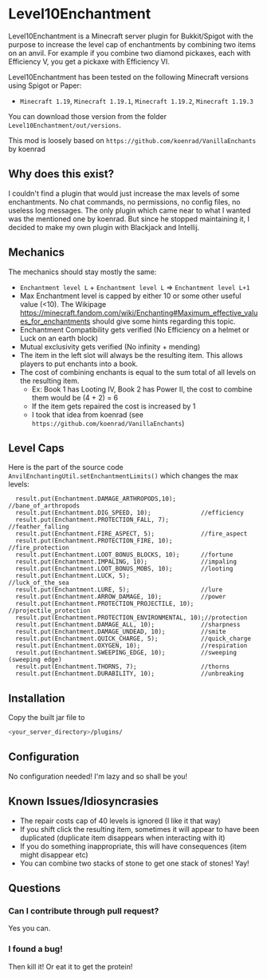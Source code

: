 # Level10Enchantment

Level10Enchantment is a Minecraft server plugin for Bukkit/Spigot with the purpose to increase the level cap of enchantments by combining two items on an anvil.
For example if you combine two diamond pickaxes, each with Efficiency V, you get a pickaxe with Efficiency VI.

Level10Enchantment has been tested on the following Minecraft versions using Spigot or Paper:
- `Minecraft 1.19`, `Minecraft 1.19.1`, `Minecraft 1.19.2`, `Minecraft 1.19.3`

You can download those version from the folder `Level10Enchantment/out/versions`.

This mod is loosely based on `https://github.com/koenrad/VanillaEnchants` by koenrad

## Why does this exist?

I couldn't find a plugin that would just increase the max levels of some enchantments.
No chat commands, no permissions, no config files, no useless log messages.
The only plugin which came near to what I wanted was the mentioned one by koenrad.
But since he stopped maintaining it, I decided to make my own plugin with Blackjack and Intellij.

## Mechanics

The mechanics should stay mostly the same:
- `Enchantment level L` + `Enchantment level L` => `Enchantment level L+1`
- Max Enchantment level is capped by either 10 or some other useful value (<10). 
The Wikipage https://minecraft.fandom.com/wiki/Enchanting#Maximum_effective_values_for_enchantments should give some hints regarding this topic. 
- Enchantment Compatibility gets verified (No Efficiency on a helmet or Luck on an earth block)
- Mutual exclusivity gets verified (No infinity + mending)
- The item in the left slot will always be the resulting item. This allows players to put enchants into a book.
- The cost of combining enchants is equal to the sum total of all levels on the resulting item.
    - Ex: Book 1 has Looting IV, Book 2 has Power II, the cost to combine them would be (4 + 2) = 6
    - If the item gets repaired the cost is increased by 1
    - I took that idea from koenrad (see `https://github.com/koenrad/VanillaEnchants`)

## Level Caps

Here is the part of the source code `AnvilEnchantingUtil.setEnchantmentLimits()` which changes the max levels:

      result.put(Enchantment.DAMAGE_ARTHROPODS,10);       //bane_of_arthropods
      result.put(Enchantment.DIG_SPEED, 10);              //efficiency
      result.put(Enchantment.PROTECTION_FALL, 7);         //feather_falling
      result.put(Enchantment.FIRE_ASPECT, 5);             //fire_aspect
      result.put(Enchantment.PROTECTION_FIRE, 10);        //fire_protection
      result.put(Enchantment.LOOT_BONUS_BLOCKS, 10);      //fortune
      result.put(Enchantment.IMPALING, 10);               //impaling
      result.put(Enchantment.LOOT_BONUS_MOBS, 10);        //looting
      result.put(Enchantment.LUCK, 5);                    //luck_of_the_sea
      result.put(Enchantment.LURE, 5);                    //lure
      result.put(Enchantment.ARROW_DAMAGE, 10);           //power
      result.put(Enchantment.PROTECTION_PROJECTILE, 10);  //projectile_protection
      result.put(Enchantment.PROTECTION_ENVIRONMENTAL, 10);//protection
      result.put(Enchantment.DAMAGE_ALL, 10);             //sharpness
      result.put(Enchantment.DAMAGE_UNDEAD, 10);          //smite
      result.put(Enchantment.QUICK_CHARGE, 5);            //quick_charge
      result.put(Enchantment.OXYGEN, 10);                 //respiration
      result.put(Enchantment.SWEEPING_EDGE, 10);          //sweeping (sweeping edge)
      result.put(Enchantment.THORNS, 7);                  //thorns
      result.put(Enchantment.DURABILITY, 10);             //unbreaking


## Installation

Copy the built jar file to

```bash
<your_server_directory>/plugins/
```

## Configuration

No configuration needed! I'm lazy and so shall be you!

## Known Issues/Idiosyncrasies
- The repair costs cap of 40 levels is ignored (I like it that way)
- If you shift click the resulting item, sometimes it will appear to have been duplicated (duplicate item disappears when interacting with it)
- If you do something inappropriate, this will have consequences (item might disappear etc)
- You can combine two stacks of stone to get one stack of stones! Yay!

## Questions

### Can I contribute through pull request?

Yes you can.

### I found a bug!

Then kill it! Or eat it to get the protein!